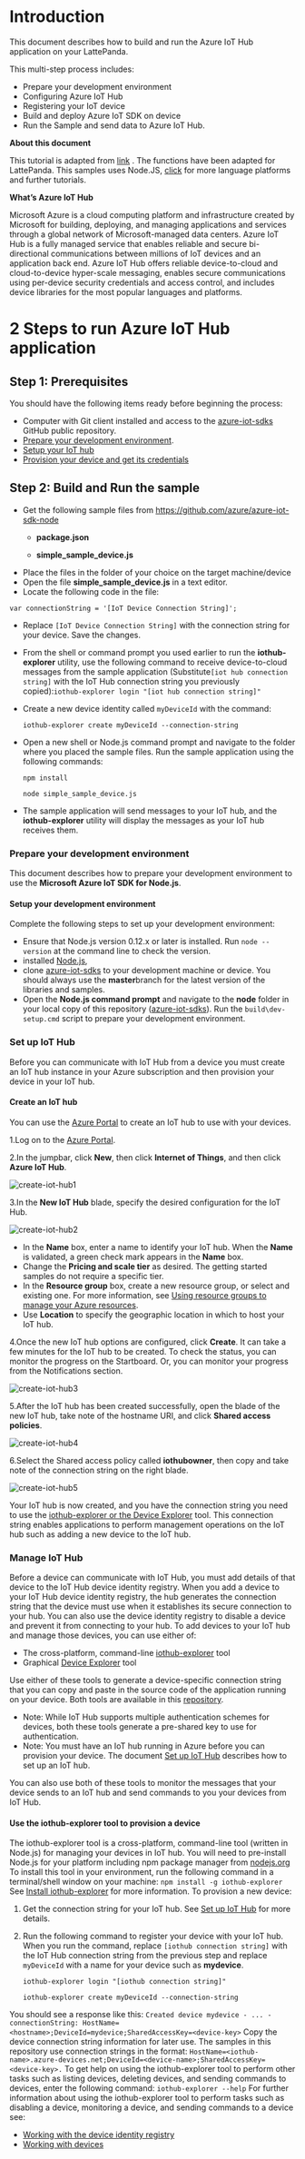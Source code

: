 # Introduction

This document describes how to build and run the Azure IoT Hub application on your LattePanda.

This multi-step process includes:

- Prepare your development environment
- Configuring Azure IoT Hub
- Registering your IoT device
- Build and deploy Azure IoT SDK on device
- Run the Sample and send data to Azure IoT Hub.

**About this document**

This tutorial is adapted from [link](https://github.com/Azure/azure-iot-sdks) . The functions have been adapted for LattePanda. This samples uses Node.JS, [click](https://github.com/Azure/azure-iot-sdks) for more language platforms and further tutorials.

**What’s Azure IoT Hub** 

Microsoft Azure is a cloud computing platform and infrastructure created by Microsoft for building, deploying, and managing applications and services through a global network of Microsoft-managed data centers. Azure IoT Hub is a fully managed service that enables reliable and secure bi-directional communications between millions of IoT devices and an application back end. Azure IoT Hub offers reliable device-to-cloud and cloud-to-device hyper-scale messaging, enables secure communications using per-device security credentials and access control, and includes device libraries for the most popular languages and platforms.

# 2 Steps to run Azure IoT Hub application

## Step 1: Prerequisites

You should have the following items ready before beginning the process:

- Computer with Git client installed and access to the [azure-iot-sdks](https://github.com/Azure/azure-iot-sdks) GitHub public repository.
- [Prepare your development environment](http://www.lattepanda.com/docs/#Prepare_your_development_environment).
- [Setup your IoT hub](http://www.lattepanda.com/docs/#Set_up_IoT_Hub)
- [Provision your device and get its credentials](http://www.lattepanda.com/docs/#manage_iot_hub)

## Step 2: Build and Run the sample

- Get the following sample files from https://github.com/azure/azure-iot-sdk-node
  - **package.json**


  - **simple_sample_device.js**
- Place the files in the folder of your choice on the target machine/device
- Open the file **simple_sample_device.js** in a text editor.
- Locate the following code in the file:

`var connectionString = '[IoT Device Connection String]';`

- Replace `[IoT Device Connection String]` with the connection string for your device. Save the changes.

- From the shell or command prompt you used earlier to run the **iothub-explorer** utility, use the following command to receive device-to-cloud messages from the sample application (Substitute`[iot hub connection string]` with the IoT Hub connection string you previously copied):`iothub-explorer login "[iot hub connection string]"`

- Create a new device identity called `myDeviceId` with the command:

  `iothub-explorer create myDeviceId --connection-string`

- Open a new shell or Node.js command prompt and navigate to the folder where you placed the sample files. Run the sample application using the following commands:

  `npm install`

  `node simple_sample_device.js`

- The sample application will send messages to your IoT hub, and the **iothub-explorer** utility will display the messages as your IoT hub receives them.

### Prepare your development environment

This document describes how to prepare your development environment to use the **Microsoft Azure IoT SDK for Node.js**.

#### Setup your development environment

Complete the following steps to set up your development environment:

- Ensure that Node.js version 0.12.x or later is installed. Run `node --version` at the command line to check the version.
- installed [Node.js](http://nodejs.org/),
- clone [azure-iot-sdks](https://github.com/Azure/azure-iot-sdks) to your development machine or device. You should always use the **master**branch for the latest version of the libraries and samples.
- Open the **Node.js command prompt** and navigate to the **node** folder in your local copy of this repository ([azure-iot-sdks](https://github.com/Azure/azure-iot-sdks)). Run the `build\dev-setup.cmd` script to prepare your development environment.

### Set up IoT Hub

Before you can communicate with IoT Hub from a device you must create an IoT hub instance in your Azure subscription and then provision your device in your IoT hub.

#### Create an IoT hub

You can use the [Azure Portal](https://portal.azure.com/) to create an IoT hub to use with your devices.

1.Log on to the [Azure Portal](https://portal.azure.com/).

2.In the jumpbar, click **New**, then click **Internet of Things**, and then click **Azure IoT Hub**.

![create-iot-hub1](http://www.lattepanda.com/wp-content/uploads/2016/02/create-iot-hub1-1.png)

3.In the **New IoT Hub** blade, specify the desired configuration for the IoT Hub.

![create-iot-hub2](http://www.lattepanda.com/wp-content/uploads/2016/02/create-iot-hub2.png)

- In the **Name** box, enter a name to identify your IoT hub. When the **Name** is validated, a green check mark appears in the **Name** box.
- Change the **Pricing and scale tier** as desired. The getting started samples do not require a specific tier.
- In the **Resource group** box, create a new resource group, or select and existing one. For more information, see [Using resource groups to manage your Azure resources](https://azure.microsoft.com/documentation/articles/resource-group-portal/).
- Use **Location** to specify the geographic location in which to host your IoT hub.

4.Once the new IoT hub options are configured, click **Create**. It can take a few minutes for the IoT hub to be created. To check the status, you can monitor the progress on the Startboard. Or, you can monitor your progress from the Notifications section.

![create-iot-hub3](http://www.lattepanda.com/wp-content/uploads/2016/02/create-iot-hub3.png)

5.After the IoT hub has been created successfully, open the blade of the new IoT hub, take note of the hostname URI, and click **Shared access policies**.

![create-iot-hub4](http://www.lattepanda.com/wp-content/uploads/2016/02/create-iot-hub4.png)

6.Select the Shared access policy called **iothubowner**, then copy and take note of the connection string on the right blade. 

![create-iot-hub5](http://www.lattepanda.com/wp-content/uploads/2016/02/create-iot-hub5.png)

Your IoT hub is now created, and you have the connection string you need to use the [iothub-explorer or the Device Explorer](http://www.lattepanda.com/docs/#manage_iot_hub) tool. This connection string enables applications to perform management operations on the IoT hub such as adding a new device to the IoT hub.

### Manage IoT Hub

Before a device can communicate with IoT Hub, you must add details of that device to the IoT Hub device identity registry. When you add a device to your IoT Hub device identity registry, the hub generates the connection string that the device must use when it establishes its secure connection to your hub. You can also use the device identity registry to disable a device and prevent it from connecting to your hub. To add devices to your IoT hub and manage those devices, you can use either of:

- The cross-platform, command-line [iothub-explorer](http://www.lattepanda.com/docs/#iothub-explorer) tool
- Graphical [Device Explorer](https://github.com/Azure/azure-iot-sdk-csharp/tree/master/tools/DeviceExplorer) tool

Use either of these tools to generate a device-specific connection string that you can copy and paste in the source code of the application running on your device. Both tools are available in this [repository](https://github.com/Azure/azure-iot-sdks).

- Note: While IoT Hub supports multiple authentication schemes for devices, both these tools generate a pre-shared key to use for authentication.
- Note: You must have an IoT hub running in Azure before you can provision your device. The document [Set up IoT Hub](http://www.lattepanda.com/docs/#Set_up_IoT_Hub) describes how to set up an IoT hub.

You can also use both of these tools to monitor the messages that your device sends to an IoT hub and send commands to you your devices from IoT Hub.

#### Use the iothub-explorer tool to provision a device

The iothub-explorer tool is a cross-platform, command-line tool (written in Node.js) for managing your devices in IoT hub. You will need to pre-install Node.js for your platform including npm package manager from [nodejs.org](https://nodejs.org/) To install this tool in your environment, run the following command in a terminal/shell window on your machine: `npm install -g iothub-explorer` See [Install iothub-explorer](https://github.com/azure/iothub-explorer) for more information. To provision a new device:

1. Get the connection string for your IoT hub. See [Set up IoT Hub](http://www.lattepanda.com/docs/#Set_up_IoT_Hub) for more details.

2. Run the following command to register your device with your IoT hub. When you run the command, replace `[iothub connection string]` with the IoT Hub connection string from the previous step and replace `myDeviceId` with a name for your device such as **mydevice**.

   `iothub-explorer login "[iothub connection string]"`

   `iothub-explorer create myDeviceId --connection-string`

You should see a response like this: `Created device mydevice - ... - connectionString: HostName=<hostname>;DeviceId=mydevice;SharedAccessKey=<device-key>` Copy the device connection string information for later use. The samples in this repository use connection strings in the format: `HostName=<iothub-name>.azure-devices.net;DeviceId=<device-name>;SharedAccessKey=<device-key>.` To get help on using the iothub-explorer tool to perform other tasks such as listing devices, deleting devices, and sending commands to devices, enter the following command: `iothub-explorer --help` For further information about using the iothub-explorer tool to perform tasks such as disabling a device, monitoring a device, and sending commands to a device see:

- [Working with the device identity registry](https://github.com/Azure/azure-iot-sdks/blob/master/tools/iothub-explorer/readme.md#identityregistry)
- [Working with devices](https://github.com/Azure/azure-iot-sdks/blob/master/tools/iothub-explorer/readme.md#devices)